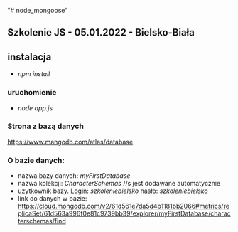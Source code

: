 "# node_mongoose" 

## Szkolenie JS - 05.01.2022 - Bielsko-Biała


## instalacja

* *npm install*

### uruchomienie

* *node app.js*

### Strona z bazą danych

https://www.mangodb.com/atlas/database

### O bazie danych:

* nazwa bazy danych: *myFirstDatabase*
* nazwa kolekcji: *CharacterSchemas*  //s jest dodawane automatycznie
* uzytkownik bazy. Login: *szkoleniebielsko* hasło: *szkoleniebielsko*
* link do danych w bazie: https://cloud.mongodb.com/v2/61d561e7da5d4b1181bb2066#metrics/replicaSet/61d563a996f0e81c9739bb39/explorer/myFirstDatabase/characterschemas/find
